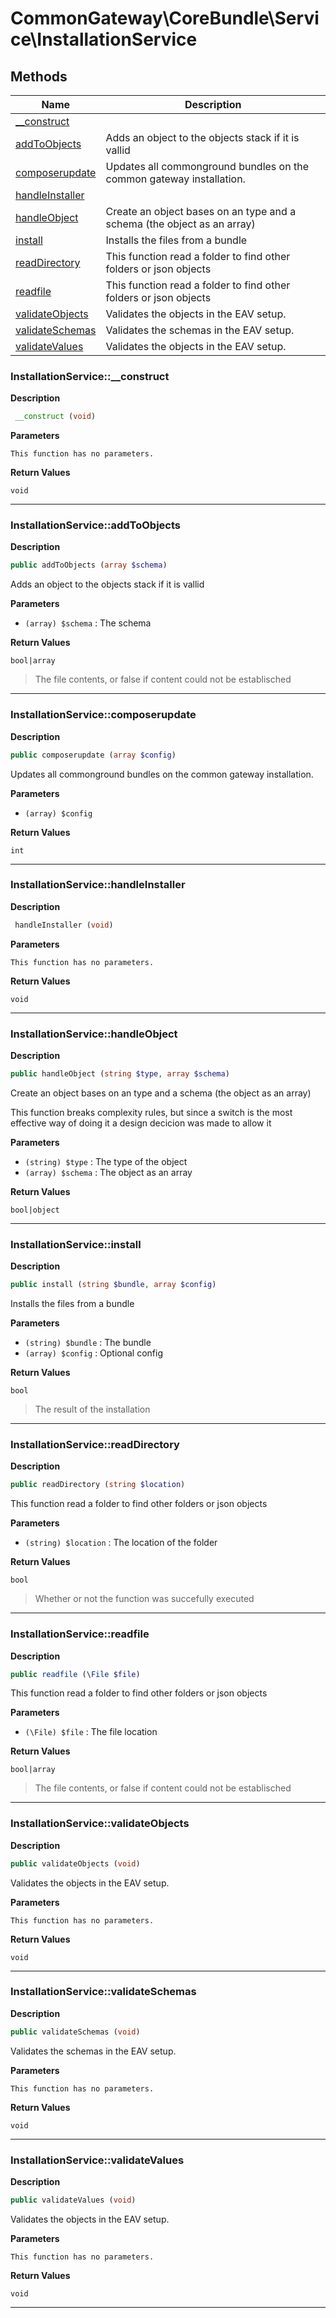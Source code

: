 # CommonGateway\CoreBundle\Service\InstallationService  







## Methods

| Name | Description |
|------|-------------|
|[__construct](#installationservice__construct)||
|[addToObjects](#installationserviceaddtoobjects)|Adds an object to the objects stack if it is vallid|
|[composerupdate](#installationservicecomposerupdate)|Updates all commonground bundles on the common gateway installation.|
|[handleInstaller](#installationservicehandleinstaller)||
|[handleObject](#installationservicehandleobject)|Create an object bases on an type and a schema (the object as an array)|
|[install](#installationserviceinstall)|Installs the files from a bundle|
|[readDirectory](#installationservicereaddirectory)|This function read a folder to find other folders or json objects|
|[readfile](#installationservicereadfile)|This function read a folder to find other folders or json objects|
|[validateObjects](#installationservicevalidateobjects)|Validates the objects in the EAV setup.|
|[validateSchemas](#installationservicevalidateschemas)|Validates the schemas in the EAV setup.|
|[validateValues](#installationservicevalidatevalues)|Validates the objects in the EAV setup.|




### InstallationService::__construct  

**Description**

```php
 __construct (void)
```

 

 

**Parameters**

`This function has no parameters.`

**Return Values**

`void`


<hr />


### InstallationService::addToObjects  

**Description**

```php
public addToObjects (array $schema)
```

Adds an object to the objects stack if it is vallid 

 

**Parameters**

* `(array) $schema`
: The schema  

**Return Values**

`bool|array`

> The file contents, or false if content could not be establisched


<hr />


### InstallationService::composerupdate  

**Description**

```php
public composerupdate (array $config)
```

Updates all commonground bundles on the common gateway installation. 

 

**Parameters**

* `(array) $config`

**Return Values**

`int`




<hr />


### InstallationService::handleInstaller  

**Description**

```php
 handleInstaller (void)
```

 

 

**Parameters**

`This function has no parameters.`

**Return Values**

`void`


<hr />


### InstallationService::handleObject  

**Description**

```php
public handleObject (string $type, array $schema)
```

Create an object bases on an type and a schema (the object as an array) 

This function breaks complexity rules, but since a switch is the most effective way of doing it a design decicion was made to allow it 

**Parameters**

* `(string) $type`
: The type of the object  
* `(array) $schema`
: The object as an array  

**Return Values**

`bool|object`




<hr />


### InstallationService::install  

**Description**

```php
public install (string $bundle, array $config)
```

Installs the files from a bundle 

 

**Parameters**

* `(string) $bundle`
: The bundle  
* `(array) $config`
: Optional config  

**Return Values**

`bool`

> The result of the installation


<hr />


### InstallationService::readDirectory  

**Description**

```php
public readDirectory (string $location)
```

This function read a folder to find other folders or json objects 

 

**Parameters**

* `(string) $location`
: The location of the folder  

**Return Values**

`bool`

> Whether or not the function was succefully executed


<hr />


### InstallationService::readfile  

**Description**

```php
public readfile (\File $file)
```

This function read a folder to find other folders or json objects 

 

**Parameters**

* `(\File) $file`
: The file location  

**Return Values**

`bool|array`

> The file contents, or false if content could not be establisched


<hr />


### InstallationService::validateObjects  

**Description**

```php
public validateObjects (void)
```

Validates the objects in the EAV setup. 

 

**Parameters**

`This function has no parameters.`

**Return Values**

`void`




<hr />


### InstallationService::validateSchemas  

**Description**

```php
public validateSchemas (void)
```

Validates the schemas in the EAV setup. 

 

**Parameters**

`This function has no parameters.`

**Return Values**

`void`




<hr />


### InstallationService::validateValues  

**Description**

```php
public validateValues (void)
```

Validates the objects in the EAV setup. 

 

**Parameters**

`This function has no parameters.`

**Return Values**

`void`




<hr />

